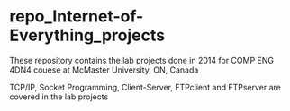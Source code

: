 repo_Internet-of-Everything_projects
====================================
These repository contains the lab projects done in 2014 for COMP ENG 4DN4 couese at McMaster University, ON, Canada

TCP/IP, Socket Programming, Client-Server, FTPclient and FTPserver are covered in the lab projects
